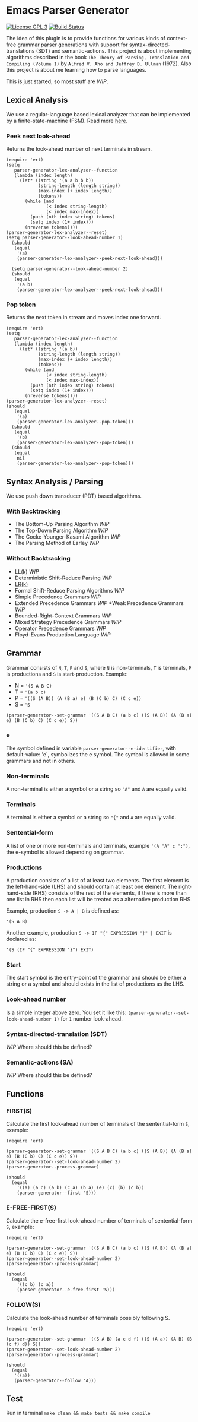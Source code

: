 # Emacs Parser Generator

[![License GPL 3](https://img.shields.io/badge/license-GPL_3-green.svg)](https://www.gnu.org/licenses/gpl-3.0.txt)
[![Build Status](https://travis-ci.org/cjohansson/emacs-parser-generator.svg?branch=master)](https://travis-ci.org/cjohansson/emacs-parser-generator)

The idea of this plugin is to provide functions for various kinds of context-free grammar parser generations with support for syntax-directed-translations (SDT) and semantic-actions. This project is about implementing algorithms described in the book `The Theory of Parsing, Translation and Compiling (Volume 1)` by `Alfred V. Aho and Jeffrey D. Ullman` (1972). Also this project is about me learning how to parse languages.

This is just started, so most stuff are *WIP*.

## Lexical Analysis

We use a regular-language based lexical analyzer that can be implemented by a finite-state-machine (FSM). Read more [here](docs/Lexical-Analysis.md).

### Peek next look-ahead

Returns the look-ahead number of next terminals in stream.

``` emacs-lisp
(require 'ert)
(setq
   parser-generator-lex-analyzer--function
   (lambda (index length)
     (let* ((string '(a a b b b))
            (string-length (length string))
            (max-index (+ index length))
            (tokens))
       (while (and
               (< index string-length)
               (< index max-index))
         (push (nth index string) tokens)
         (setq index (1+ index)))
       (nreverse tokens))))
(parser-generator-lex-analyzer--reset)
(setq parser-generator--look-ahead-number 1)
  (should
   (equal
    '(a)
    (parser-generator-lex-analyzer--peek-next-look-ahead)))

  (setq parser-generator--look-ahead-number 2)
  (should
   (equal
    '(a b)
    (parser-generator-lex-analyzer--peek-next-look-ahead)))

```

### Pop token

Returns the next token in stream and moves index one forward.

``` emacs-lisp
(require 'ert)
(setq
   parser-generator-lex-analyzer--function
   (lambda (index length)
     (let* ((string '(a b))
            (string-length (length string))
            (max-index (+ index length))
            (tokens))
       (while (and
               (< index string-length)
               (< index max-index))
         (push (nth index string) tokens)
         (setq index (1+ index)))
       (nreverse tokens))))
(parser-generator-lex-analyzer--reset)
(should
   (equal
    '(a)
    (parser-generator-lex-analyzer--pop-token)))
  (should
   (equal
    '(b)
    (parser-generator-lex-analyzer--pop-token)))
  (should
   (equal
    nil
    (parser-generator-lex-analyzer--pop-token)))
```

## Syntax Analysis / Parsing

We use push down transducer (PDT) based algorithms.

### With Backtracking

* The Bottom-Up Parsing Algorithm *WIP*
* The Top-Down Parsing Algorithm *WIP*
* The Cocke-Younger-Kasami Algorithm *WIP*
* The Parsing Method of Earley *WIP*

### Without Backtracking

* LL(k) *WIP*
* Deterministic Shift-Reduce Parsing *WIP*
* [LR(k)](docs/Deterministic-Right-Parser-for-LRk-Grammars.md)
* Formal Shift-Reduce Parsing Algorithms *WIP*
* Simple Precedence Grammars *WIP*
* Extended Precedence Grammars *WIP*
*Weak Precedence Grammars *WIP*
* Bounded-Right-Context Grammars *WIP*
* Mixed Strategy Precedence Grammars *WIP*
* Operator Precedence Grammars *WIP*
* Floyd-Evans Production Language *WIP*

## Grammar

Grammar consists of `N`, `T`, `P` and `S`, where `N` is non-terminals, `T` is terminals, `P` is productions and `S` is start-production. Example:

* N = `'(S A B C)`
* T = `'(a b c)`
* P = `'((S (A B)) (A (B a) e) (B (C b) C) (C c e))`
* S = `'S`

``` emacs-lisp
(parser-generator--set-grammar '((S A B C) (a b c) ((S (A B)) (A (B a) e) (B (C b) C) (C c e)) S))
```

### e

The symbol defined in variable `parser-generator--e-identifier`, with default-value: 'e`, symbolizes the e symbol. The symbol is allowed in some grammars and not in others.

### Non-terminals

A non-terminal is either a symbol or a string so `"A"` and `A` are equally valid.

### Terminals

A terminal is either a symbol or a string so `"{"` and `A` are equally valid.

### Sentential-form

A list of one or more non-terminals and terminals, example `'(A "A" c ":")`, the e-symbol is allowed depending on grammar.

### Productions

A production consists of a list of at least two elements. The first element is the left-hand-side (LHS) and should contain at least one element. The right-hand-side (RHS) consists of the rest of the elements, if there is more than one list in RHS then each list will be treated as a alternative production RHS.

Example, production `S -> A | B` is defined as:

``` emacs-lisp
'(S A B)
```

Another example, production `S -> IF "{" EXPRESSION "}" | EXIT` is declared as:

``` emacs-lisp
'(S (IF "{" EXPRESSION "}") EXIT)
```

### Start

The start symbol is the entry-point of the grammar and should be either a string or a symbol and should exists in the list of productions as the LHS.

### Look-ahead number

Is a simple integer above zero. You set it like this: `(parser-generator--set-look-ahead-number 1)` for `1` number look-ahead.

### Syntax-directed-translation (SDT)

*WIP* Where should this be defined?

### Semantic-actions (SA)

*WIP* Where should this be defined?

## Functions

### FIRST(S)

Calculate the first look-ahead number of terminals of the sentential-form `S`, example:

``` emacs-lisp
(require 'ert)

(parser-generator--set-grammar '((S A B C) (a b c) ((S (A B)) (A (B a) e) (B (C b) C) (C c e)) S))
(parser-generator--set-look-ahead-number 2)
(parser-generator--process-grammar)

(should
  (equal
    '((a) (a c) (a b) (c a) (b a) (e) (c) (b) (c b))
    (parser-generator--first 'S)))
```

### E-FREE-FIRST(S)

Calculate the e-free-first look-ahead number of terminals of sentential-form `S`, example:

``` emacs-lisp
(require 'ert)

(parser-generator--set-grammar '((S A B C) (a b c) ((S (A B)) (A (B a) e) (B (C b) C) (C c e)) S))
(parser-generator--set-look-ahead-number 2)
(parser-generator--process-grammar)

(should
  (equal
    '((c b) (c a))
    (parser-generator--e-free-first 'S)))
```

### FOLLOW(S)

Calculate the look-ahead number of terminals possibly following S.

``` emacs-lisp
(require 'ert)

(parser-generator--set-grammar '((S A B) (a c d f) ((S (A a)) (A B) (B (c f) d)) S))
(parser-generator--set-look-ahead-number 2)
(parser-generator--process-grammar)

(should
  (equal
   '((a))
   (parser-generator--follow 'A)))
```

## Test

Run in terminal `make clean && make tests && make compile`
